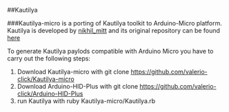 ##Kautilya

###Kautilya-micro is a porting of Kautilya toolkit to Arduino-Micro platform.
Kautilya is developed by [nikhil_mitt](https://twitter.com/nikhil_mitt) and its original repository can be found [here](https://github.com/samratashok/Kautilya)

To generate Kautilya paylods compatible with Arduino Micro you have to carry out the following steps:

1. Download Kautilya-micro with git clone https://github.com/valerio-click/Kautilya-micro
2. Download Arduino-HID-Plus with git clone https://github.com/valerio-click/Arduino-HID-Plus 
3. run Kautilya with ruby Kautilya-micro/Kautilya.rb
